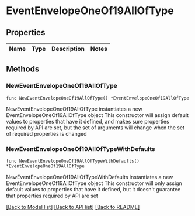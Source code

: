 # EventEnvelopeOneOf19AllOfType

## Properties

Name | Type | Description | Notes
------------ | ------------- | ------------- | -------------

## Methods

### NewEventEnvelopeOneOf19AllOfType

`func NewEventEnvelopeOneOf19AllOfType() *EventEnvelopeOneOf19AllOfType`

NewEventEnvelopeOneOf19AllOfType instantiates a new EventEnvelopeOneOf19AllOfType object
This constructor will assign default values to properties that have it defined,
and makes sure properties required by API are set, but the set of arguments
will change when the set of required properties is changed

### NewEventEnvelopeOneOf19AllOfTypeWithDefaults

`func NewEventEnvelopeOneOf19AllOfTypeWithDefaults() *EventEnvelopeOneOf19AllOfType`

NewEventEnvelopeOneOf19AllOfTypeWithDefaults instantiates a new EventEnvelopeOneOf19AllOfType object
This constructor will only assign default values to properties that have it defined,
but it doesn't guarantee that properties required by API are set


[[Back to Model list]](../README.md#documentation-for-models) [[Back to API list]](../README.md#documentation-for-api-endpoints) [[Back to README]](../README.md)


